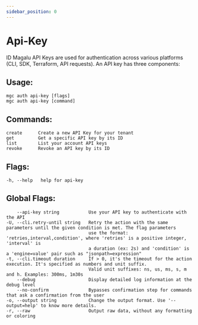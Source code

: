 ```yaml
---
sidebar_position: 0
---
```

# Api-Key

ID Magalu API Keys are used for authentication across various platforms (CLI, SDK, Terraform, API requests). An API key has three components:

## Usage:
```
mgc auth api-key [flags]
mgc auth api-key [command]
```

## Commands:
```
create      Create a new API Key for your tenant
get         Get a specific API key by its ID
list        List your account API keys
revoke      Revoke an API key by its ID
```

## Flags:
```
-h, --help   help for api-key
```

## Global Flags:
```
    --api-key string           Use your API key to authenticate with the API
-U, --cli.retry-until string   Retry the action with the same parameters until the given condition is met. The flag parameters
                               use the format: 'retries,interval,condition', where 'retries' is a positive integer, 'interval' is
                               a duration (ex: 2s) and 'condition' is a 'engine=value' pair such as "jsonpath=expression"
-t, --cli.timeout duration     If > 0, it's the timeout for the action execution. It's specified as numbers and unit suffix.
                               Valid unit suffixes: ns, us, ms, s, m and h. Examples: 300ms, 1m30s
    --debug                    Display detailed log information at the debug level
    --no-confirm               Bypasses confirmation step for commands that ask a confirmation from the user
-o, --output string            Change the output format. Use '--output=help' to know more details.
-r, --raw                      Output raw data, without any formatting or coloring
```

